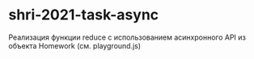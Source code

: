 # shri-2021-task-async
Реализация функции reduce с использованием асинхронного API из объекта Homework (см. playground.js)
